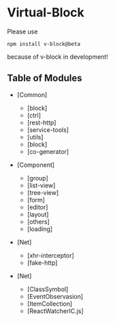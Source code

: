 # Virtual-Block

Please use 
```
npm install v-block@beta
```
because of v-block in development!


## Table of Modules
 
- [Common]

  - [block]
  - [ctrl]
  - [rest-http]
  - [service-tools]
  - [utils]
  - [block]
  - [co-generator]

- [Component]

  - [group]
  - [list-view]
  - [tree-view]
  - [form]
  - [editor]
  - [layout]
  - [others]
  - [loading]
  
- [Net]

  - [xhr-interceptor]
  - [fake-http]
  
- [Net]

  - [ClassSymbol]
  - [EventObservasion]
  - [ItemCollection]
  - [ReactWatcherIC.js]